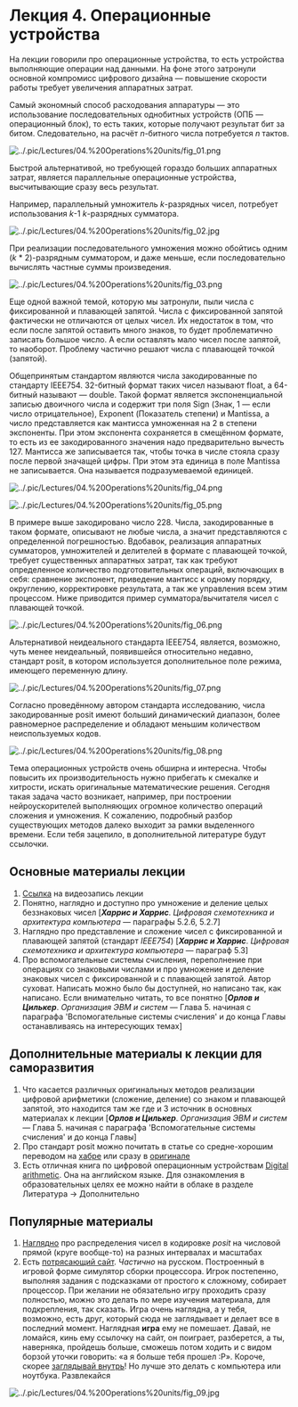 # Лекция 4. Операционные устройства

На лекции говорили про операционные устройства, то есть устройства выполняющие операции над данными. На фоне этого затронули основной компромисс цифрового дизайна — повышение скорости работы требует увеличения аппаратных затрат.

Самый экономный способ расходования аппаратуры — это использование последовательных однобитных устройств (ОПБ — операционный блок), то есть таких, которые получают результат бит за битом. Следовательно, на расчёт *n*-битного числа потребуется *n* тактов.

![../.pic/Lectures/04.%20Operations%20units/fig_01.png](../.pic/Lectures/04.%20Operations%20units/fig_01.png)

Быстрой альтернативой, но требующей гораздо больших аппаратных затрат, является параллельные операционные устройства, высчитывающие сразу весь результат.

Например, параллельный умножитель *k*-разрядных чисел, потребует использования *k*-1 *k*-разрядных сумматора.

![../.pic/Lectures/04.%20Operations%20units/fig_02.jpg](../.pic/Lectures/04.%20Operations%20units/fig_02.jpg)

При реализации последовательного умножения можно обойтись одним (*k* * 2)-разрядным сумматором, и даже меньше, если последовательно вычислять частные суммы произведения.

![../.pic/Lectures/04.%20Operations%20units/fig_03.png](../.pic/Lectures/04.%20Operations%20units/fig_03.png)

Еще одной важной темой, которую мы затронули, пыли числа с фиксированной и плавающей запятой. Числа с фиксированной запятой фактически не отличаются от целых чисел. Их недостаток в том, что если после запятой оставить много знаков, то будет проблематично записать большое число. А если оставлять мало чисел после запятой, то наоборот. Проблему частично решают числа с плавающей точкой (запятой).

Общепринятым стандартом являются числа закодированные по стандарту IEEE754. 32-битный формат таких чисел называют float, а 64-битный называют — double. Такой формат является экспоненциальной записью двоичного числа и содержит три поля Sign (Знак, 1 — если число отрицательное), Exponent (Показатель степени) и Mantissa, а число представляется как мантисса умноженная на 2 в степени экспоненты. При этом экспонента сохраняется в смещённом формате, то есть из ее закодированного значения надо предварительно вычесть 127. Мантисса же записывается так, чтобы точка в числе стояла сразу после первой значащей цифры. При этом эта единица в поле Mantissa не записывается. Она называется подразумеваемой единицей.

![../.pic/Lectures/04.%20Operations%20units/fig_04.png](../.pic/Lectures/04.%20Operations%20units/fig_04.png)

![../.pic/Lectures/04.%20Operations%20units/fig_05.png](../.pic/Lectures/04.%20Operations%20units/fig_05.png)

В примере выше закодировано число 228. Числа, закодированные в таком формате, описывают не любые числа, а значит представляются с определенной погрешностью. Вдобавок, реализация аппаратных сумматоров, умножителей и делителей в формате с плавающей точкой, требует существенных аппаратных затрат, так как требуют определенное количество подготовительных операций, включающих в себя: сравнение экспонент, приведение мантисс к одному порядку, округлению, корректировке результата, а так же управления всем этим процессом. Ниже приводится пример сумматора/вычитателя чисел с плавающей точкой.

![../.pic/Lectures/04.%20Operations%20units/fig_06.png](../.pic/Lectures/04.%20Operations%20units/fig_06.png)

Альтернативой неидеального стандарта IEEE754, является, возможно, чуть менее неидеальный, появившейся относительно недавно, стандарт posit, в котором используется дополнительное поле режима, имеющего переменную длину.

![../.pic/Lectures/04.%20Operations%20units/fig_07.png](../.pic/Lectures/04.%20Operations%20units/fig_07.png)

Согласно проведённому автором стандарта исследованию, числа закодированные posit имеют больший динамический диапазон, более равномерное распределение и обладают меньшим количеством неиспользуемых кодов.

![../.pic/Lectures/04.%20Operations%20units/fig_08.png](../.pic/Lectures/04.%20Operations%20units/fig_08.png)

Тема операционных устройств очень обширна и интересна. Чтобы повысить их производительность нужно прибегать к смекалке и хитрости, искать оригинальные математические решения. Сегодня такая задача часто возникает, например, при построении нейроускорителей выполняющих огромное количество операций сложения и умножения. К сожалению, подробный разбор существующих методов далеко выходит за рамки выделенного времени. Если тебя зацепило, в дополнительной литературе будут ссылочки.

## Основные материалы лекции

1. [Ссылка](https://www.youtube.com/watch?v=7YQWjSkhquI) на видеозапись лекции
2. Понятно, наглядно и доступно про умножение и деление целых беззнаковых чисел [***Харрис и Харрис***. *Цифровая схемотехника и архитектура компьютера* — параграфы 5.2.6, 5.2.7]
3. Наглядно про представление и сложение чисел с фиксированной и плавающей запятой (стандарт *IEEE754*) [***Харрис и Харрис***. *Цифровая схемотехника и архитектура компьютера* — параграф 5.3]
4. Про вспомогательные системы счисления, переполнение при операциях со знаковыми числами и про умножение и деление знаковых чисел с фиксированной и с плавающей запятой. Автор суховат. Написать можно было бы доступней, но написано так, как написано. Если внимательно читать, то все понятно [***Орлов и Цилькер***. *Организация ЭВМ и систем* — Глава 5. начиная с параграфа 'Вспомогательные системы счисления' и до конца Главы останавливаясь на интересующих темах]

## Дополнительные материалы к лекции для саморазвития

1. Что касается различных оригинальных методов реализации цифровой арифметики (сложение, деление) со знаком и плавающей запятой, это находится там же где и 3 источник в основных материалах к лекции [***Орлов и Цилькер***. *Организация ЭВМ и систем* — Глава 5. начиная с параграфа 'Вспомогательные системы счисления' и до конца Главы]
2. Про стандарт posit можно почитать в статье со средне-хорошим переводом на [хабре](https://habr.com/ru/post/465723/) или сразу в [оригинале](http://www.johngustafson.net/pdfs/BeatingFloatingPoint.pdf)
3. Есть отличная книга по цифровой операционным устройствам [Digital arithmetic](https://www.sciencedirect.com/book/9781558607989/digital-arithmetic). Она на английском языке. Для ознакомления в образовательных целях ее можно найти в облаке в разделе Литература → Дополнительно

## Популярные материалы

1. [Наглядно](https://cse512-19s.github.io/FP-Well-Rounded/) про распределения чисел в кодировке *posit* на числовой прямой (круге вообще-то) на разных интервалах и масштабах
2. Есть [потрясающий сайт](http://nandgame.com/). *Частично* на русском. Построенный в игровой форме симулятор сборки процессора. Игрок постепенно, выполняя задания с подсказками от простого к сложному, собирает процессор. При желании не обязательно игру проходить сразу полностью, можно это делать по мере изучения материала, для подкрепления, так сказать. Игра очень наглядна, а у тебя, возможно, есть друг, который сюда не заглядывает и делает все в последний момент. Наглядная **игра** ему не помешает. Давай, не ломайся, кинь ему ссылочку на сайт, он поиграет, разберется, а ты, наверняка, пройдешь больше, сможешь потом ходить и с видом борзой уточки говорить: «а я больше тебя прошел :Р». Короче, скорее [заглядывай внутрь](http://nandgame.com/)! Но лучше это делать с компьютера или ноутбука. Развлекайся

![../.pic/Lectures/04.%20Operations%20units/fig_09.jpg](../.pic/Lectures/04.%20Operations%20units/fig_09.jpg)
